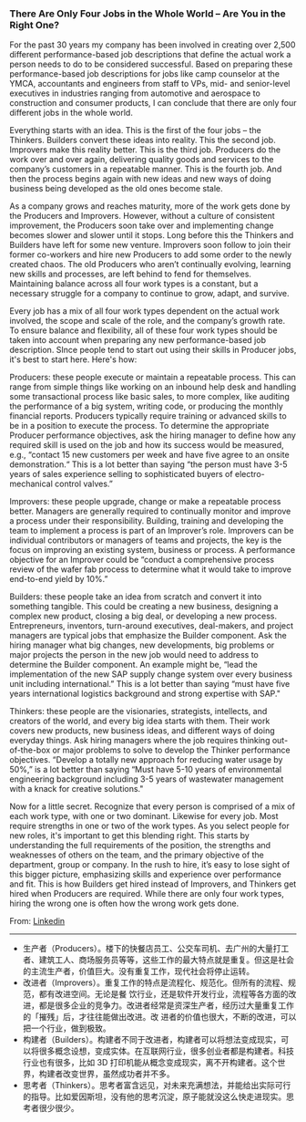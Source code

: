 ### There Are Only Four Jobs in the Whole World – Are You in the Right One?

For the past 30 years my company has been involved in creating over 2,500 different performance-based job descriptions that define the actual work a person needs to do to be considered successful. Based on preparing these performance-based job descriptions for jobs like camp counselor at the YMCA, accountants and engineers from staff to VPs, mid- and senior-level executives in industries ranging from automotive and aerospace to construction and consumer products, I can conclude that there are only four different jobs in the whole world.

Everything starts with an idea. This is the first of the four jobs – the Thinkers. Builders convert these ideas into reality. This the second job. Improvers make this reality better. This is the third job. Producers do the work over and over again, delivering quality goods and services to the company’s customers in a repeatable manner. This is the fourth job. And then the process begins again with new ideas and new ways of doing business being developed as the old ones become stale.

As a company grows and reaches maturity, more of the work gets done by the Producers and Improvers. However, without a culture of consistent improvement, the Producers soon take over and implementing change becomes slower and slower until it stops. Long before this the Thinkers and Builders have left for some new venture. Improvers soon follow to join their former co-workers and hire new Producers to add some order to the newly created chaos. The old Producers who aren’t continually evolving, learning new skills and processes, are left behind to fend for themselves. Maintaining balance across all four work types is a constant, but a necessary struggle for a company to continue to grow, adapt, and survive.

Every job has a mix of all four work types dependent on the actual work involved, the scope and scale of the role, and the company’s growth rate. To ensure balance and flexibility, all of these four work types should be taken into account when preparing any new performance-based job description. SInce people tend to start out using their skills in Producer jobs, it's best to start here. Here's how:

Producers: these people execute or maintain a repeatable process. This can range from simple things like working on an inbound help desk and handling some transactional process like basic sales, to more complex, like auditing the performance of a big system, writing code, or producing the monthly financial reports. Producers typically require training or advanced skills to be in a position to execute the process. To determine the appropriate Producer performance objectives, ask the hiring manager to define how any required skill is used on the job and how its success would be measured, e.g., “contact 15 new customers per week and have five agree to an onsite demonstration.“ This is a lot better than saying “the person must have 3-5 years of sales experience selling to sophisticated buyers of electro-mechanical control valves.”

Improvers: these people upgrade, change or make a repeatable process better. Managers are generally required to continually monitor and improve a process under their responsibility. Building, training and developing the team to implement a process is part of an Improver’s role. Improvers can be individual contributors or managers of teams and projects, the key is the focus on improving an existing system, business or process. A performance objective for an Improver could be “conduct a comprehensive process review of the wafer fab process to determine what it would take to improve end-to-end yield by 10%.”

Builders: these people take an idea from scratch and convert it into something tangible. This could be creating a new business, designing a complex new product, closing a big deal, or developing a new process. Entrepreneurs, inventors, turn-around executives, deal-makers, and project managers are typical jobs that emphasize the Builder component. Ask the hiring manager what big changes, new developments, big problems or major projects the person in the new job would need to address to determine the Builder component. An example might be, “lead the implementation of the new SAP supply change system over every business unit including international.” This is a lot better than saying “must have five years international logistics background and strong expertise with SAP."

Thinkers: these people are the visionaries, strategists, intellects, and creators of the world, and every big idea starts with them. Their work covers new products, new business ideas, and different ways of doing everyday things. Ask hiring managers where the job requires thinking out-of-the-box or major problems to solve to develop the Thinker performance objectives. “Develop a totally new approach for reducing water usage by 50%,” is a lot better than saying “Must have 5-10 years of environmental engineering background including 3-5 years of wastewater management with a knack for creative solutions."

Now for a little secret. Recognize that every person is comprised of a mix of each work type, with one or two dominant. Likewise for every job. Most require strengths in one or two of the work types. As you select people for new roles, it's important to get this blending right. This starts by understanding the full requirements of the position, the strengths and weaknesses of others on the team, and the primary objective of the department, group or company. In the rush to hire, it’s easy to lose sight of this bigger picture, emphasizing skills and experience over performance and fit. This is how Builders get hired instead of Improvers, and Thinkers get hired when Producers are required. While there are only four work types, hiring the wrong one is often how the wrong work gets done.

From: [Linkedin](http://www.linkedin.com/today/post/article/20130502173937-15454-there-are-only-four-jobs-in-the-whole-world-are-you-in-the-right-one)

---

* 生产者（Producers）。楼下的快餐店员工、公交车司机、去广州的大量打工者、建筑工人、商场服务员等等，这些工作的最大特点就是重复。但这是社会的主流生产者，价值巨大。没有重复工作，现代社会将停止运转。
* 改进者（Improvers）。重复工作的特点是流程化、规范化。但所有的流程、规范，都有改进空间。无论是餐 饮行业，还是软件开发行业，流程等各方面的改进，都是很多企业的竞争力。改进者经常是资深生产者，经历过大量重复工作的「摧残」后，才往往能做出改进。改 进者的价值也很大，不断的改进，可以把一个行业，做到极致。
* 构建者（Builders）。构建者不同于改进者，构建者可以将想法变成现实，可以将很多概念设想，变成实体。在互联网行业，很多创业者都是构建者。科技行业也有很多，比如 3D 打印机能从概念变成现实，离不开构建者。这个世界，构建者改变世界，虽然成功者并不多。
* 思考者（Thinkers）。思考者富含远见，对未来充满想法，并能给出实际可行的指导。比如爱因斯坦，没有他的思考沉淀，原子能就没这么快走进现实。思考者很少很少。
